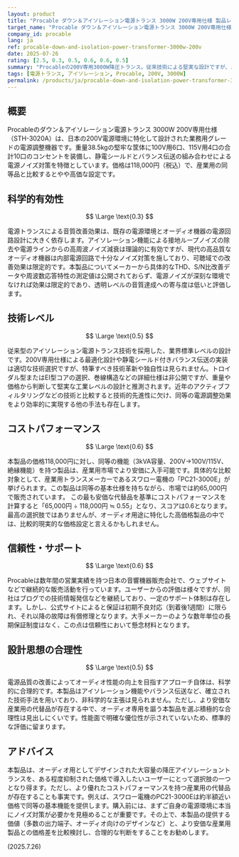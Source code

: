 ```yaml
---
layout: product
title: "Procable ダウン＆アイソレーション電源トランス 3000W 200V専用仕様 製品レビュー"
target_name: "Procable ダウン＆アイソレーション電源トランス 3000W 200V専用仕様"
company_id: procable
lang: ja
ref: procable-down-and-isolation-power-transformer-3000w-200v
date: 2025-07-26
rating: [2.5, 0.3, 0.5, 0.6, 0.6, 0.5]
summary: "Procableの200V専用3000W降圧トランス。従来技術による堅実な設計ですが、より安価な産業用製品が存在するため、コストパフォーマンスの観点からは慎重な判断が必要です。"
tags: [電源トランス, アイソレーション, Procable, 200V, 3000W]
permalink: /products/ja/procable-down-and-isolation-power-transformer-3000w-200v/
---
```


## 概要

Procableのダウン＆アイソレーション電源トランス 3000W 200V専用仕様（STH-3020A）は、日本の200V電源環境に特化して設計された業務用グレードの電源調整機器です。重量38.5kgの堅牢な筐体に100V用6口、115V用4口の合計10口のコンセントを装備し、静電シールドとバランス伝送の組み合わせによる電源ノイズ対策を特徴としています。価格は118,000円（税込）で、産業用の同等品と比較するとやや高価な設定です。

## 科学的有効性

$$ \Large \text{0.3} $$

電源トランスによる音質改善効果は、既存の電源環境とオーディオ機器の電源回路設計に大きく依存します。アイソレーション機能による接地ループノイズの除去や電源ラインからの高周波ノイズ減衰は理論的に有効ですが、現代の高品質なオーディオ機器は内部電源回路で十分なノイズ対策を施しており、可聴域での改善効果は限定的です。本製品についてメーカーから具体的なTHD、S/N比改善データや周波数応答特性の測定値は公開されておらず、電源ノイズが深刻な環境でなければ効果は限定的であり、透明レベルの音質達成への寄与度は低いと評価します。

## 技術レベル

$$ \Large \text{0.5} $$

従来型のアイソレーション電源トランス技術を採用した、業界標準レベルの設計です。200V専用仕様による最適化設計や静電シールド付きバランス伝送の実装は適切な技術選択ですが、特筆すべき技術革新や独自性は見られません。トロイダル型またはEI型コアの選択、巻線構造などの詳細仕様は非公開ですが、重量や価格から判断して堅実な工業レベルの設計と推測されます。近年のアクティブフィルタリングなどの技術と比較すると技術的先進性に欠け、同等の電源調整効果をより効率的に実現する他の手法も存在します。

## コストパフォーマンス

$$ \Large \text{0.6} $$

本製品の価格118,000円に対し、同等の機能（3kVA容量、200V→100V/115V、絶縁機能）を持つ製品は、産業用市場でより安価に入手可能です。具体的な比較対象として、産業用トランスメーカーであるスワロー電機の「PC21-3000E」が挙げられます。この製品は同等の基本仕様を持ちながら、市場では約65,000円で販売されています。
この最も安価な代替品を基準にコストパフォーマンスを計算すると「65,000円 ÷ 118,000円 ≒ 0.55」となり、スコアは0.6となります。最高の選択肢ではありませんが、オーディオ用途に特化した高価格製品の中では、比較的現実的な価格設定と言えるかもしれません。

## 信頼性・サポート

$$ \Large \text{0.6} $$

Procableは数年間の営業実績を持つ日本の音響機器販売会社で、ウェブサイトなどで継続的な販売活動を行っています。ユーザーからの評価は様々ですが、同社はブログでの技術情報発信などを継続しており、一定のサポート体制は存在します。しかし、公式サイトによると保証は初期不良対応（到着後1週間）に限られ、それ以降の故障は有償修理となります。大手メーカーのような数年単位の長期保証制度はなく、この点は信頼性において懸念材料となります。

## 設計思想の合理性

$$ \Large \text{0.5} $$

電源品質の改善によってオーディオ性能の向上を目指すアプローチ自体は、科学的に合理的です。本製品はアイソレーション機能やバランス伝送など、確立された技術手法を用いており、非科学的な主張は見られません。ただし、より安価な産業用の代替品が存在する中で、オーディオ専用を謳う本製品を選ぶ積極的な合理性は見出しにくいです。性能面で明確な優位性が示されていないため、標準的な評価に留まります。

## アドバイス

本製品は、オーディオ用としてデザインされた大容量の降圧アイソレーショントランスを、ある程度抑制された価格で導入したいユーザーにとって選択肢の一つとなり得ます。ただし、より優れたコストパフォーマンスを持つ産業用の代替品が存在することも事実です。例えば、スワロー電機のPC21-3000Eは約半額近い価格で同等の基本機能を提供します。購入前には、まずご自身の電源環境に本当にノイズ対策が必要かを見極めることが重要です。その上で、本製品の提供する価値（多数の出力端子、オーディオ向けのデザインなど）と、より安価な産業用製品との価格差を比較検討し、合理的な判断をすることをお勧めします。

(2025.7.26)
